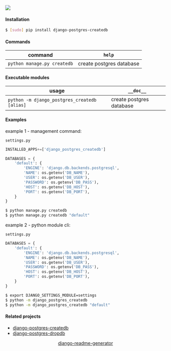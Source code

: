 <!--
https://pypi.org/project/readme-generator/
https://pypi.org/project/python-readme-generator/
https://pypi.org/project/django-readme-generator/
-->

[![](https://img.shields.io/pypi/pyversions/django-postgres-createdb.svg?longCache=True)](https://pypi.org/project/django-postgres-createdb/)

#### Installation
```bash
$ [sudo] pip install django-postgres-createdb
```

#### Commands
command|`help`
-|-
`python manage.py createdb` |create postgres database

#### Executable modules
usage|`__doc__`
-|-
`python -m django_postgres_createdb [alias]` |create postgres database

#### Examples
example 1 - management command:

`settings.py`

```python
INSTALLED_APPS+=['django_postgres_createdb']

DATABASES = {
    'default': {
        'ENGINE': 'django.db.backends.postgresql',
        'NAME': os.getenv('DB_NAME'),
        'USER': os.getenv('DB_USER'),
        'PASSWORD': os.getenv('DB_PASS'),
        'HOST': os.getenv('DB_HOST'),
        'PORT': os.getenv('DB_PORT'),
    }
}
```

```bash
$ python manage.py createdb
$ python manage.py createdb "default"
```

example 2 - python module cli:

`settings.py`

```python
DATABASES = {
    'default': {
        'ENGINE': 'django.db.backends.postgresql',
        'NAME': os.getenv('DB_NAME'),
        'USER': os.getenv('DB_USER'),
        'PASSWORD': os.getenv('DB_PASS'),
        'HOST': os.getenv('DB_HOST'),
        'PORT': os.getenv('DB_PORT'),
    }
}
```

```bash
$ export DJANGO_SETTINGS_MODULE=settings
$ python -m django_postgres_createdb
$ python -m django_postgres_createdb "default"
```

#### Related projects
+   [django-postgres-createdb](https://pypi.org/project/django-postgres-createdb/)
+   [django-postgres-dropdb](https://pypi.org/project/django-postgres-dropdb/)

<p align="center">
    <a href="https://pypi.org/project/django-readme-generator/">django-readme-generator</a>
</p>